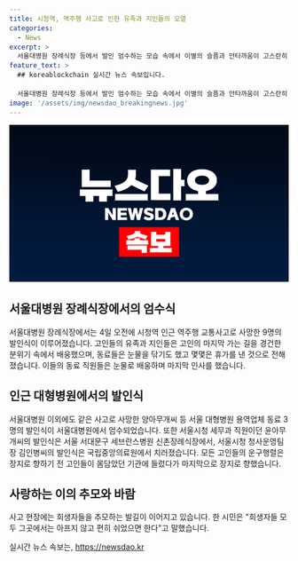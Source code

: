```yaml
---
title: 시청역, 역주행 사고로 인한 유족과 지인들의 오열
categories:
  - News
excerpt: >
  서울대병원 장례식장 등에서 발인 엄수하는 모습 속에서 이별의 슬픔과 안타까움이 고스란히 묻어나온 가운데, 사람들은 희생자들을 추모하고 그들의 안식을 기원하는 마음을 담아 현장을 찾고 있다. 서울시청역 인근 역주행 교통사고로 사망한 9명의 발인식이 4일 오전 엄수됐는데, 박씨 등 동료들의 발인식을 찾은 유족과 지인들은 고인의 마지막 가는 길을 눈물 속에서 배웅했으며, 이들의 연이은 발인식은 마음을 아프게 했다. 회사 동료들의 희생을 애도하면서도, 마지막으로 그들을 보내는 모습은 사람들의 관심을 끈다.
feature_text: >
  ## koreablockchain 실시간 뉴스 속보입니다.

  서울대병원 장례식장 등에서 발인 엄수하는 모습 속에서 이별의 슬픔과 안타까움이 고스란히 묻어나온 가운데, 사람들은 희생자들을 추모하고 그들의 안식을 기원하는 마음을 담아 현장을 찾고 있다. 서울시청역 인근 역주행 교통사고로 사망한 9명의 발인식이 4일 오전 엄수됐는데, 박씨 등 동료들의 발인식을 찾은 유족과 지인들은 고인의 마지막 가는 길을 눈물 속에서 배웅했으며, 이들의 연이은 발인식은 마음을 아프게 했다. 회사 동료들의 희생을 애도하면서도, 마지막으로 그들을 보내는 모습은 사람들의 관심을 끈다.
image: '/assets/img/newsdao_breakingnews.jpg'
---
```


<p><img src="/assets/img/newsdao_breakingnews.jpg" alt="koreablockchain 속보" /></p>

<h2 data-ke-size="size26">서울대병원 장례식장에서의 엄수식</h2>

<p data-ke-size="size16">서울대병원 장례식장에서는 4일 오전에 시청역 인근 역주행 교통사고로 사망한 9명의 발인식이 이루어졌습니다. 고인들의 유족과 지인들은 고인의 마지막 가는 길을 경건한 분위기 속에서 배웅했으며, 동료들은 눈물을 닦기도 했고 몇몇은 휴가를 낸 것으로 전해졌습니다. 이들의 동료 직원들은 눈물로 배웅하며 마지막 인사를 했습니다.</p>

<h2 data-ke-size="size26">인근 대형병원에서의 발인식</h2>

<p data-ke-size="size16">서울대병원 이외에도 같은 사고로 사망한 양아무개씨 등 서울 대형병원 용역업체 동료 3명의 발인식이 서울대병원에서 엄수되었습니다. 또한 서울시청 세무과 직원이던 윤아무개씨의 발인식은 서울 서대문구 세브란스병원 신촌장례식장에서, 서울시청 청사운영팀장 김인병씨의 발인식은 국립중앙의료원에서 치러졌습니다. 모든 고인들의 운구행렬은 장지로 향하기 전 고인들이 몸담았던 기관에 들렀다가 마지막으로 장지로 향했습니다.</p>

<h2 data-ke-size="size26">사랑하는 이의 추모와 바람</h2>

<p data-ke-size="size16">사고 현장에는 희생자들을 추모하는 발길이 이어지고 있습니다. 한 시민은 "희생자들 모두 그곳에서는 아프지 않고 편히 쉬었으면 한다"고 말했습니다.</p>
실시간 뉴스 속보는, <a href="https://newsdao.kr" rel="dofollow">https://newsdao.kr</a>


